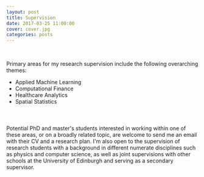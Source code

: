 ```yaml
---
layout: post
title: Supervision
date: 2017-03-25 11:00:00
cover: cover.jpg
categories: posts
---
```


<br>

Primary areas for my research supervision include the following overarching themes:

* Applied Machine Learning
* Computational Finance
* Healthcare Analytics
* Spatial Statistics

<div style="height:25px;font-size:1px;">&nbsp;</div>

Potential PhD and master's students interested in working within one of these areas, or on a broadly related topic, are welcome to send me an email with their CV and a research plan. I'm also open to the supervision of research students with a background in different numerate disciplines such as physics and computer science, as well as joint supervisions with other schools at the University of Edinburgh and serving as a secondary supervisor.
<br>
